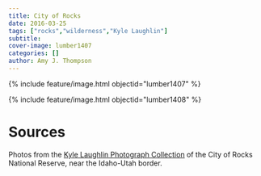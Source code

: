 ```yaml
---
title: City of Rocks
date: 2016-03-25
tags: ["rocks","wilderness","Kyle Laughlin"]
subtitle: 
cover-image: lumber1407
categories: []
author: Amy J. Thompson
---
```


{% include feature/image.html objectid="lumber1407" %}

{% include feature/image.html objectid="lumber1408" %}

# Sources

Photos from the [Kyle Laughlin Photograph Collection](http://www.lib.uidaho.edu/digital/Laughlin/index.html) of the City of Rocks National Reserve, near the Idaho-Utah border.